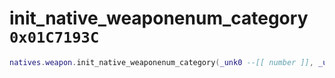 # init_native_weaponenum_category `0x01C7193C`

```lua
natives.weapon.init_native_weaponenum_category(_unk0 --[[ number ]], _unk1 --[[ number ]])
```